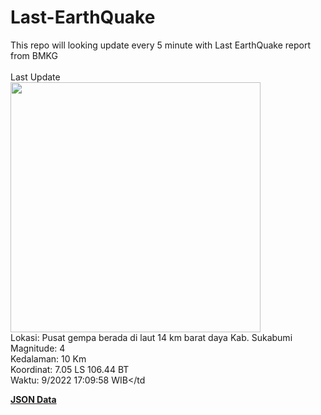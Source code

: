 # Last-EarthQuake
This repo will looking update every 5 minute with Last EarthQuake report from BMKG
<br>
<br>
Last Update
<br>
<img src="https://ews.bmkg.go.id/TEWS/data/20220920170958.mmi.jpg" width="400"/>
<br>
Lokasi: Pusat gempa berada di laut 14 km barat daya Kab. Sukabumi <br>
Magnitude: 4 <br>
Kedalaman: 10 Km <br>
Koordinat: 7.05 LS 106.44 BT <br>
Waktu: 9/2022 17:09:58 WIB</td <br>

<a href="./data/data.json">**JSON Data**</a>
